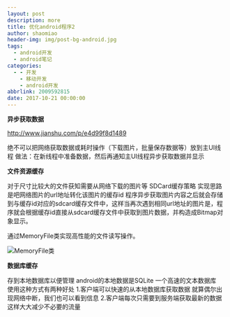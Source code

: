 ```yaml
---
layout: post
description: more
title: 优化android程序2
author: shaomiao
header-img: img/post-bg-android.jpg
tags:
  - android开发
  - android笔记
categories:
  - - 开发
    - 移动开发
    - android开发
abbrlink: 2009592815
date: 2017-10-21 00:00:00
---
```

**异步获取数据**

http://www.jianshu.com/p/e4d99f8d1489

绝不可以把网络获取数据或耗时操作（下载图片，批量保存数据等）放到主UI线程
做法：在新线程中准备数据，然后再通知主UI线程异步获取数据并显示

**文件资源缓存**

对于尺寸比较大的文件获知需要从网络下载的图片等
SDCard缓存策略  实现思路是吧网络图片的url地址转化该图片的缓存id 程序异步获取图片内容之后就会存储到与缓存id对应的sdcard缓存文件中，这样当再次遇到相同url地址的图片是，程序就会根据缓存id直接从sdcard缓存文件中获取到图片数据，并构造成Bitmap对象显示。

通过MemoryFile类实现高性能的文件读写操作。

![MemoryFile类](http://upload-images.jianshu.io/upload_images/2590671-98bf9cc01d259cab.jpg?imageMogr2/auto-orient/strip%7CimageView2/2/w/1240)

**数据库缓存**

存到本地数据库以便管理
android的本地数据是SQLite 一个高速的文本数据库  
使用这种方式有两种好处
1.客户端可以快速的从本地数据库获取数据  就算偶尔出现网络中断，我们也可以看到信息
2.客户端每次只需要到服务端获取最新的数据  这样大大减少不必要的流量  


